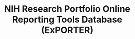 ---
cost: None
description: ExPORTER is an open data dump of the National Institute of Health RePORTER
  database, which tracks administrative data on NIH funded projects. ExPORTER provides
  bulk administrative data found in RePORTER to the public for detailed analyses or
  to load into their own data systems. Generally, files for downloading are provided
  in CSV formats.
documentation: https://report.nih.gov/faqs
last_edit: Mon, 19 Jun 2023 17:03:52 GMT
location: https://reporter.nih.gov/exporter
open_access: 'TRUE'
slug: exporter
tags:
- scholarly
- public funding
- USA
- health
- health policy
timeframe: 1970-2022
title: NIH Research Portfolio Online Reporting Tools Database (ExPORTER)
uuid: 238115c4-c92a-4984-ada6-0e16cce996de
versioning: 'FALSE'
---